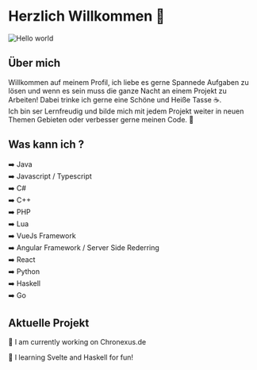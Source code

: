# Herzlich Willkommen :wave:

<img src="https://raw.githubusercontent.com/sagar-viradiya/sagar-viradiya/master/resources/banner.png" alt="Hello world">

## Über mich

Willkommen auf meinem Profil,
ich liebe es gerne Spannede Aufgaben zu lösen und wenn es sein muss die ganze Nacht an einem Projekt zu Arbeiten!
Dabei trinke ich gerne eine Schöne und Heiße Tasse ☕. <br />
Ich bin ser Lernfreudig und bilde mich mit jedem Projekt weiter in neuen Themen Gebieten oder verbesser gerne meinen Code. 🐊

## Was kann ich ?
 ➡️ Java <br /> 
 ➡️ Javascript / Typescript <br /> 
 ➡️ C# <br />
 ➡️ C++ <br /> 
 ➡️ PHP <br /> 
 ➡️ Lua <br /> 
 ➡️ VueJs Framework <br /> 
 ➡️ Angular Framework  / Server Side Rederring <br /> 
 ➡️ React <br /> 
 ➡️ Python <br />
 ➡️ Haskell <br />
 ➡️ Go

## Aktuelle Projekt
🔭 I am currently working on Chronexus.de

🌱 I learning Svelte and Haskell for fun!

<!--
**sagar-viradiya/sagar-viradiya** is a ✨ _special_ ✨ repository because its `README.md` (this file) appears on your GitHub profile.

Here are some ideas to get you started:

- 🔭 I’m currently working on ...
- 🌱 I’m currently learning ...
- 👯 I’m looking to collaborate on ...
- 🤔 I’m looking for help with ...
- 💬 Ask me about ...
- 📫 How to reach me: ...
- 😄 Pronouns: ...
- ⚡ Fun fact: ...
-->
